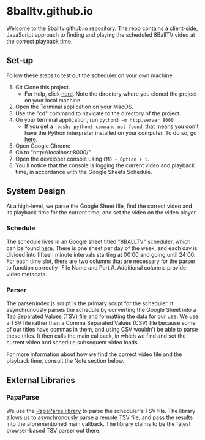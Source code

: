 # 8balltv.github.io
Welcome to the 8balltv.github.io repository. The repo contains a
client-side, JavaScript approach to finding and playing the scheduled
8BallTV video at the correct playback time.

## Set-up
Follow these steps to test out the scheduler on your own machine
1. Git Clone this project.
   * For help, click [here](https://help.github.com/articles/cloning-a-repository/).
	   Note the directory where you cloned the project on your local machine.
2. Open the Terminal application on your MacOS.
3. Use the "cd" command to navigate to the directory of the project.
4. On your terminal application, run `python3 -m http.server 8000`
	 * If you get a `-bash: python3 command not found`, that means
	   you don't have the Python interpreter installed on your computer.
	   To do so, go [here](https://www.python.org/downloads/).
5. Open Google Chrome
6. Go to "http://localhost:8000/"
7. Open the developer console using `CMD + Option + i`.
8. You'll notice that the console is logging the current video and playback
	 time, in accordance with the Google Sheets Schedule.


## System Design
At a high-level, we parse the Google Sheet file, find the correct video
and its playback time for the current time, and set the video on the
video player.

### Schedule
The schedule lives in an Google sheet titled "8BALLTV"
scheduler, which can be found [here](https://docs.google.com/spreadsheets/d/1mFq_t7V6XY60zDM9IT-wQ2hBTGN8pjjs1zKvj7TG79w/edit?usp=sharing). There is one sheet per day of
the week, and each day is divided into fifteen minute intervals starting
at 00:00 and going until 24:00. For each time slot, there are two
columns that are necessary for the parser to function correctly- File
Name and Part #. Additional columns provide video metadata.

### Parser
The parser/index.js script is the primary script for the scheduler. It asynchronously
parses the schedule by converting the Google Sheet into a Tab Separated Values (TSV)
file and formatting the data for our use. We use a TSV file rather
than a Comma Separated Values (CSV) file because some of our titles have commas in them, and
using CSV wouldn't be able to parse these titles. It then calls the main callback, in which we find
 and set the current video and schedule subsequent video loads.

For more information about how we find the correct video file and the
playback time, consult the Note section below.

## External Libraries

### PapaParse
We use the [PapaParse library](https://www.papaparse.com/) to parse
the scheduler's TSV file. The library allows us to asynchronously
parse a remote TSV file, and pass the results into the aforementioned
main callback. The library claims to be the fatest browser-based TSV parser out there.
